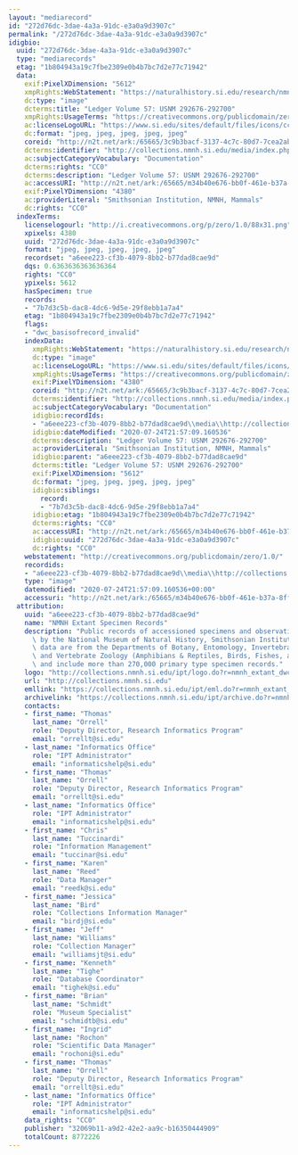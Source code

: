 ```yaml
---
layout: "mediarecord"
id: "272d76dc-3dae-4a3a-91dc-e3a0a9d3907c"
permalink: "/272d76dc-3dae-4a3a-91dc-e3a0a9d3907c"
idigbio:
  uuid: "272d76dc-3dae-4a3a-91dc-e3a0a9d3907c"
  type: "mediarecords"
  etag: "1b804943a19c7fbe2309e0b4b7bc7d2e77c71942"
  data:
    exif:PixelXDimension: "5612"
    xmpRights:WebStatement: "https://naturalhistory.si.edu/research/nmnh-collections/museum-collections-policies"
    dc:type: "image"
    dcterms:title: "Ledger Volume 57: USNM 292676-292700"
    xmpRights:UsageTerms: "https://creativecommons.org/publicdomain/zero/1.0/"
    ac:licenseLogoURL: "https://www.si.edu/sites/default/files/icons/cc0.svg"
    dc:format: "jpeg, jpeg, jpeg, jpeg, jpeg"
    coreid: "http://n2t.net/ark:/65665/3c9b3bacf-3137-4c7c-80d7-7cea2ab1786f"
    dcterms:identifier: "http://collections.nmnh.si.edu/media/index.php?irn=14586050"
    ac:subjectCategoryVocabulary: "Documentation"
    dcterms:rights: "CC0"
    dcterms:description: "Ledger Volume 57: USNM 292676-292700"
    ac:accessURI: "http://n2t.net/ark:/65665/m34b40e676-bb0f-461e-b37a-8ff4f102b916"
    exif:PixelYDimension: "4380"
    ac:providerLiteral: "Smithsonian Institution, NMNH, Mammals"
    dc:rights: "CC0"
  indexTerms:
    licenselogourl: "http://i.creativecommons.org/p/zero/1.0/88x31.png"
    xpixels: 4380
    uuid: "272d76dc-3dae-4a3a-91dc-e3a0a9d3907c"
    format: "jpeg, jpeg, jpeg, jpeg, jpeg"
    recordset: "a6eee223-cf3b-4079-8bb2-b77dad8cae9d"
    dqs: 0.6363636363636364
    rights: "CC0"
    ypixels: 5612
    hasSpecimen: true
    records:
    - "7b7d3c5b-dac8-4dc6-9d5e-29f8ebb1a7a4"
    etag: "1b804943a19c7fbe2309e0b4b7bc7d2e77c71942"
    flags:
    - "dwc_basisofrecord_invalid"
    indexData:
      xmpRights:WebStatement: "https://naturalhistory.si.edu/research/nmnh-collections/museum-collections-policies"
      dc:type: "image"
      ac:licenseLogoURL: "https://www.si.edu/sites/default/files/icons/cc0.svg"
      xmpRights:UsageTerms: "https://creativecommons.org/publicdomain/zero/1.0/"
      exif:PixelYDimension: "4380"
      coreid: "http://n2t.net/ark:/65665/3c9b3bacf-3137-4c7c-80d7-7cea2ab1786f"
      dcterms:identifier: "http://collections.nmnh.si.edu/media/index.php?irn=14586050"
      ac:subjectCategoryVocabulary: "Documentation"
      idigbio:recordIds:
      - "a6eee223-cf3b-4079-8bb2-b77dad8cae9d\\media\\http://collections.nmnh.si.edu/media/index.php?irn=14586050"
      idigbio:dateModified: "2020-07-24T21:57:09.160536"
      dcterms:description: "Ledger Volume 57: USNM 292676-292700"
      ac:providerLiteral: "Smithsonian Institution, NMNH, Mammals"
      idigbio:parent: "a6eee223-cf3b-4079-8bb2-b77dad8cae9d"
      dcterms:title: "Ledger Volume 57: USNM 292676-292700"
      exif:PixelXDimension: "5612"
      dc:format: "jpeg, jpeg, jpeg, jpeg, jpeg"
      idigbio:siblings:
        record:
        - "7b7d3c5b-dac8-4dc6-9d5e-29f8ebb1a7a4"
      idigbio:etag: "1b804943a19c7fbe2309e0b4b7bc7d2e77c71942"
      dcterms:rights: "CC0"
      ac:accessURI: "http://n2t.net/ark:/65665/m34b40e676-bb0f-461e-b37a-8ff4f102b916"
      idigbio:uuid: "272d76dc-3dae-4a3a-91dc-e3a0a9d3907c"
      dc:rights: "CC0"
    webstatement: "http://creativecommons.org/publicdomain/zero/1.0/"
    recordids:
    - "a6eee223-cf3b-4079-8bb2-b77dad8cae9d\\media\\http://collections.nmnh.si.edu/media/index.php?irn=14586050"
    type: "image"
    datemodified: "2020-07-24T21:57:09.160536+00:00"
    accessuri: "http://n2t.net/ark:/65665/m34b40e676-bb0f-461e-b37a-8ff4f102b916"
  attribution:
    uuid: "a6eee223-cf3b-4079-8bb2-b77dad8cae9d"
    name: "NMNH Extant Specimen Records"
    description: "Public records of accessioned specimens and observations curated\
      \ by the National Museum of Natural History, Smithsonian Institution. These\
      \ data are from the Departments of Botany, Entomology, Invertebrate Zoology\
      \ and Vertebrate Zoology (Amphibians & Reptiles, Birds, Fishes, and Mammals)\
      \ and include more than 270,000 primary type specimen records."
    logo: "http://collections.nmnh.si.edu/ipt/logo.do?r=nmnh_extant_dwc-a"
    url: "http://collections.nmnh.si.edu"
    emllink: "https://collections.nmnh.si.edu/ipt/eml.do?r=nmnh_extant_dwc-a"
    archivelink: "https://collections.nmnh.si.edu/ipt/archive.do?r=nmnh_extant_dwc-a"
    contacts:
    - first_name: "Thomas"
      last_name: "Orrell"
      role: "Deputy Director, Research Informatics Program"
      email: "orrellt@si.edu"
    - last_name: "Informatics Office"
      role: "IPT Administrator"
      email: "informaticshelp@si.edu"
    - first_name: "Thomas"
      last_name: "Orrell"
      role: "Deputy Director, Research Informatics Program"
      email: "orrellt@si.edu"
    - last_name: "Informatics Office"
      role: "IPT Administrator"
      email: "informaticshelp@si.edu"
    - first_name: "Chris"
      last_name: "Tuccinardi"
      role: "Information Management"
      email: "tuccinar@si.edu"
    - first_name: "Karen"
      last_name: "Reed"
      role: "Data Manager"
      email: "reedk@si.edu"
    - first_name: "Jessica"
      last_name: "Bird"
      role: "Collections Information Manager"
      email: "birdj@si.edu"
    - first_name: "Jeff"
      last_name: "Williams"
      role: "Collection Manager"
      email: "williamsjt@si.edu"
    - first_name: "Kenneth"
      last_name: "Tighe"
      role: "Database Coordinator"
      email: "tighek@si.edu"
    - first_name: "Brian"
      last_name: "Schmidt"
      role: "Museum Specialist"
      email: "schmidtb@si.edu"
    - first_name: "Ingrid"
      last_name: "Rochon"
      role: "Scientific Data Manager"
      email: "rochoni@si.edu"
    - first_name: "Thomas"
      last_name: "Orrell"
      role: "Deputy Director, Research Informatics Program"
      email: "orrellt@si.edu"
    - last_name: "Informatics Office"
      role: "IPT Administrator"
      email: "informaticshelp@si.edu"
    data_rights: "CC0"
    publisher: "32069b11-a9d2-42e2-aa9c-b16350444909"
    totalCount: 8772226
---
```

